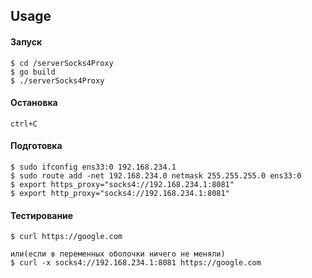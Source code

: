 ## Usage ###

#### Запуск 
    $ cd /serverSocks4Proxy
    $ go build
    $ ./serverSocks4Proxy
    
#### Остановка ####

    ctrl+C
    
#### Подготовка ####

    $ sudo ifconfig ens33:0 192.168.234.1
    $ sudo route add -net 192.168.234.0 netmask 255.255.255.0 ens33:0
    $ export https_proxy="socks4://192.168.234.1:8081"
    $ export http_proxy="socks4://192.168.234.1:8081"

#### Тестирование ####

    $ curl https://google.com
    
    или(если в переменных оболочки ничего не меняли)
    $ curl -x socks4://192.168.234.1:8081 https://google.com

